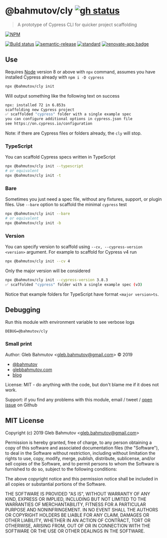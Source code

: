 # @bahmutov/cly [![gh status][gh image]][gh url]

> A prototype of Cypress CLI for quicker project scaffolding

[![NPM][npm-icon]][npm-url]

[![Build status][ci-image]][ci-url]
[![semantic-release][semantic-image]][semantic-url]
[![standard][standard-image]][standard-url]
[![renovate-app badge][renovate-badge]][renovate-app]

## Use

Requires [Node](https://nodejs.org/en/) version 8 or above with `npx` command, assumes you have installed Cypress already with `npm i -D cypress`

```sh
npx @bahmutov/cly init
```

Will output something like the following text on success

```sh
npx: installed 72 in 6.853s
scaffolding new Cypress project
✅ scaffolded "cypress" folder with a single example spec
you can configure additional options in cypress.json file
see https://on.cypress.io/configuration
```

Note: if there are Cypress files or folders already, the `cly` will stop.

### TypeScript

You can scaffold Cypress specs written in TypeScript

```sh
npx @bahmutov/cly init --typescript
# or equivalent
npx @bahmutov/cly init -t
```

### Bare

Sometimes you just need a spec file, without any fixtures, support, or plugin files. Use `--bare` option to scaffold the minimal `cypress` test

```sh
npx @bahmutov/cly init --bare
# or equivalent
npx @bahmutov/cly init -b
```

### Version

You can specify version to scaffold using `--cv, --cypress-version <version>` argument. For example to scaffold for Cypress v4 run

```sh
npx @bahmutov/cly init --cv 4
```

Only the major version will be considered

```sh
npx @bahmutov/cly init --cypress-version 3.8.3
✅ scaffolded "cypress" folder with a single example spec (v3)
```

Notice that example folders for TypeScript have format `<major version>ts`.

## Debugging

Run this module with environment variable to see verbose logs

```
DEBUG=@bahmutov/cly
```

### Small print

Author: Gleb Bahmutov &lt;gleb.bahmutov@gmail.com&gt; &copy; 2019

* [@bahmutov](https://twitter.com/bahmutov)
* [glebbahmutov.com](https://glebbahmutov.com)
* [blog](https://glebbahmutov.com/blog)

License: MIT - do anything with the code, but don't blame me if it does not work.

Support: if you find any problems with this module, email / tweet /
[open issue](https://github.com/bahmutov/cly/issues) on Github

## MIT License

Copyright (c) 2019 Gleb Bahmutov &lt;gleb.bahmutov@gmail.com&gt;

Permission is hereby granted, free of charge, to any person
obtaining a copy of this software and associated documentation
files (the "Software"), to deal in the Software without
restriction, including without limitation the rights to use,
copy, modify, merge, publish, distribute, sublicense, and/or sell
copies of the Software, and to permit persons to whom the
Software is furnished to do so, subject to the following
conditions:

The above copyright notice and this permission notice shall be
included in all copies or substantial portions of the Software.

THE SOFTWARE IS PROVIDED "AS IS", WITHOUT WARRANTY OF ANY KIND,
EXPRESS OR IMPLIED, INCLUDING BUT NOT LIMITED TO THE WARRANTIES
OF MERCHANTABILITY, FITNESS FOR A PARTICULAR PURPOSE AND
NONINFRINGEMENT. IN NO EVENT SHALL THE AUTHORS OR COPYRIGHT
HOLDERS BE LIABLE FOR ANY CLAIM, DAMAGES OR OTHER LIABILITY,
WHETHER IN AN ACTION OF CONTRACT, TORT OR OTHERWISE, ARISING
FROM, OUT OF OR IN CONNECTION WITH THE SOFTWARE OR THE USE OR
OTHER DEALINGS IN THE SOFTWARE.

[npm-icon]: https://nodei.co/npm/@bahmutov/cly.svg?downloads=true
[npm-url]: https://npmjs.org/package/@bahmutov/cly
[ci-image]: https://circleci.com/gh/bahmutov/cly/tree/master.svg?style=svg
[ci-url]: https://circleci.com/gh/bahmutov/cly/tree/master
[semantic-image]: https://img.shields.io/badge/%20%20%F0%9F%93%A6%F0%9F%9A%80-semantic--release-e10079.svg
[semantic-url]: https://github.com/semantic-release/semantic-release
[standard-image]: https://img.shields.io/badge/code%20style-standard-brightgreen.svg
[standard-url]: http://standardjs.com/
[renovate-badge]: https://img.shields.io/badge/renovate-app-blue.svg
[renovate-app]: https://renovateapp.com/

[gh image]: https://github.com/bahmutov/cly/workflows/ci/badge.svg?branch=master
[gh url]: https://github.com/bahmutov/cly/actions
